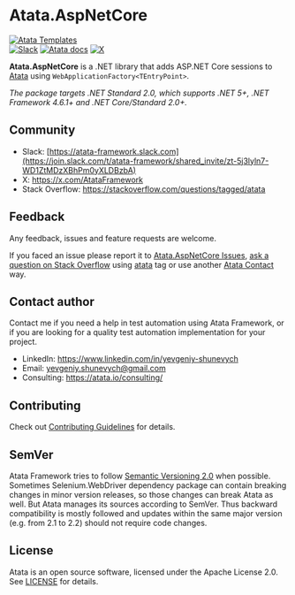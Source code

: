 # Atata.AspNetCore

[![Atata Templates](https://img.shields.io/badge/get-Atata_Templates-green.svg?color=4BC21F)](https://marketplace.visualstudio.com/items?itemName=YevgeniyShunevych.AtataTemplates)\
[![Slack](https://img.shields.io/badge/join-Slack-green.svg?colorB=4EB898)](https://join.slack.com/t/atata-framework/shared_invite/zt-5j3lyln7-WD1ZtMDzXBhPm0yXLDBzbA)
[![Atata docs](https://img.shields.io/badge/docs-Atata_Framework-orange.svg)](https://atata.io)
[![X](https://img.shields.io/badge/follow-@AtataFramework-blue.svg)](https://x.com/AtataFramework)

**Atata.AspNetCore** is a .NET library that adds ASP.NET Core sessions to [Atata](https://github.com/atata-framework/atata) using `WebApplicationFactory<TEntryPoint>`.

*The package targets .NET Standard 2.0, which supports .NET 5+, .NET Framework 4.6.1+ and .NET Core/Standard 2.0+.*

## Community

- Slack: [https://atata-framework.slack.com](https://join.slack.com/t/atata-framework/shared_invite/zt-5j3lyln7-WD1ZtMDzXBhPm0yXLDBzbA)
- X: https://x.com/AtataFramework
- Stack Overflow: https://stackoverflow.com/questions/tagged/atata

## Feedback

Any feedback, issues and feature requests are welcome.

If you faced an issue please report it to [Atata.AspNetCore Issues](https://github.com/atata-framework/atata-aspnetcore/issues),
[ask a question on Stack Overflow](https://stackoverflow.com/questions/ask?tags=atata+csharp) using [atata](https://stackoverflow.com/questions/tagged/atata) tag
or use another [Atata Contact](https://atata.io/contact/) way.

## Contact author

Contact me if you need a help in test automation using Atata Framework, or if you are looking for a quality test automation implementation for your project.

- LinkedIn: https://www.linkedin.com/in/yevgeniy-shunevych
- Email: yevgeniy.shunevych@gmail.com
- Consulting: https://atata.io/consulting/

## Contributing

Check out [Contributing Guidelines](CONTRIBUTING.md) for details.

## SemVer

Atata Framework tries to follow [Semantic Versioning 2.0](https://semver.org/) when possible.
Sometimes Selenium.WebDriver dependency package can contain breaking changes in minor version releases,
so those changes can break Atata as well.
But Atata manages its sources according to SemVer.
Thus backward compatibility is mostly followed and updates within the same major version
(e.g. from 2.1 to 2.2) should not require code changes.

## License

Atata is an open source software, licensed under the Apache License 2.0.
See [LICENSE](LICENSE) for details.
